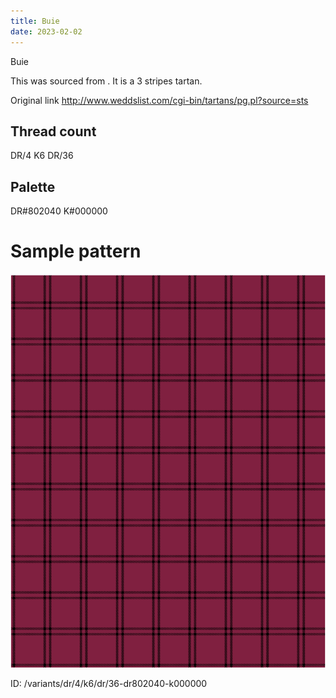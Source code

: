 ```yaml
---
title: Buie
date: 2023-02-02
---
```

Buie

This was sourced from <no value>.  It is a 3 stripes tartan.

Original link http://www.weddslist.com/cgi-bin/tartans/pg.pl?source=sts

## Thread count
DR/4 K6 DR/36

## Palette
DR#802040 K#000000

# Sample pattern

![Tartan detail](tartan.png "DR/4 K6 DR/36 tartan")

ID: /variants/dr/4/k6/dr/36-dr802040-k000000